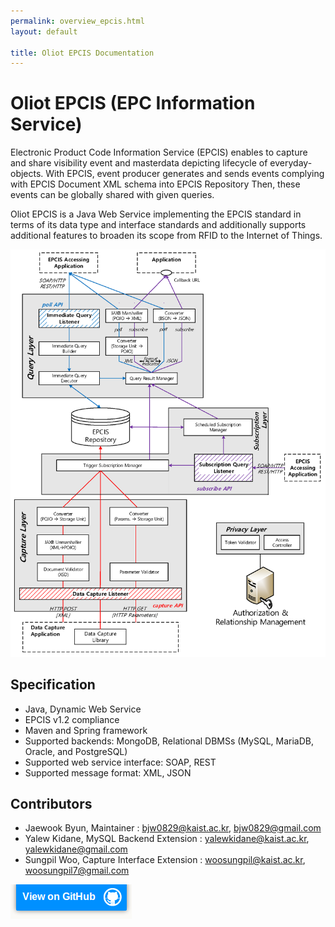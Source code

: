```yaml
---
permalink: overview_epcis.html
layout: default

title: Oliot EPCIS Documentation
---
```


Oliot EPCIS (EPC Information Service)
===========================================
Electronic Product Code Information Service (EPCIS) enables to capture and share visibility event and masterdata depicting lifecycle of everyday-objects. With EPCIS, event producer generates and sends events complying with EPCIS Document XML schema into EPCIS Repository Then, these events can be globally shared with given queries.

Oliot EPCIS is a Java Web Service implementing the EPCIS standard in terms of its data type and interface standards and additionally supports additional features to broaden its scope from RFID to the Internet of Things.


![thumbnail](images/epcis-pics/architecture2.png)

## Specification
 * Java, Dynamic Web Service
 * EPCIS v1.2 compliance
 * Maven and Spring framework
 * Supported backends: MongoDB, Relational DBMSs (MySQL, MariaDB, Oracle, and PostgreSQL)
 * Supported web service interface: SOAP, REST
 * Supported message format: XML, JSON

## Contributors
 * Jaewook Byun, Maintainer  : bjw0829@kaist.ac.kr, bjw0829@gmail.com
 * Yalew Kidane, MySQL Backend Extension : yalewkidane@kaist.ac.kr, yalewkidane@gmail.com
 * Sungpil Woo, Capture Interface Extension : woosungpil@kaist.ac.kr, woosungpil7@gmail.com


[![thumbnail](images/viewon.png)](https://github.com/gs1oliot/epcis)
